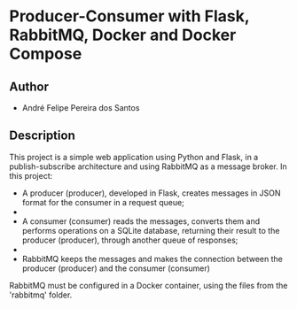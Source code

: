 # Producer-Consumer with Flask, RabbitMQ, Docker and Docker Compose

## Author

- André Felipe Pereira dos Santos

## Description

This project is a simple web application using Python and Flask, in a publish-subscribe architecture and using RabbitMQ
as a message broker. In this project:

- A producer (producer), developed in Flask, creates messages in JSON format for the consumer in a request queue;
- 
- A consumer (consumer) reads the messages, converts them and performs operations on a SQLite database, returning
their result to the producer (producer), through another queue of responses;
- 
- RabbitMQ keeps the messages and makes the connection between the producer (producer) and the consumer (consumer)

RabbitMQ must be configured in a Docker container, using the files from the 'rabbitmq' folder.

